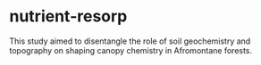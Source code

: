 # nutrient-resorp
This study aimed to disentangle the role of soil geochemistry and topography on shaping canopy chemistry in Afromontane forests.
